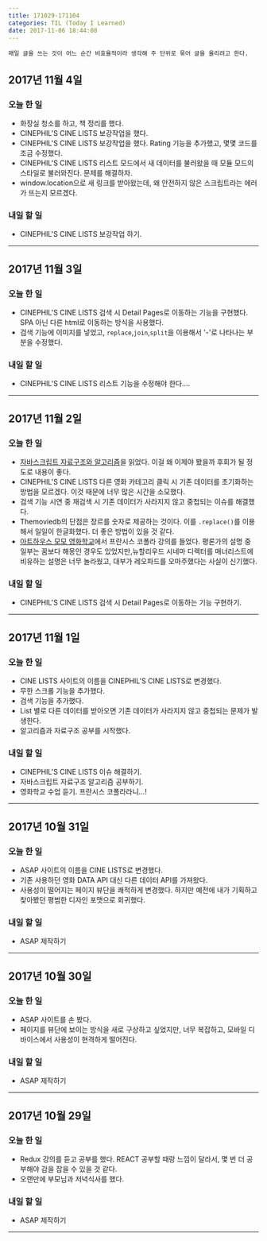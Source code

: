 ```yaml
---
title: 171029-171104
categories: TIL (Today I Learned)
date: 2017-11-06 18:44:08
---
```

```
매일 글을 쓰는 것이 어느 순간 비효율적이라 생각해 주 단위로 묶어 글을 올리려고 한다. 
```


## 2017년 11월 4일

### 오늘 한 일
  - 화장실 청소를 하고, 책 정리를 했다.
  - CINEPHIL'S CINE LISTS 보강작업을 했다.
  - CINEPHIL'S CINE LISTS 보강작업을 했다. Rating 기능을 추가했고, 몇몇 코드를 조금 수정했다.
  - CINEPHIL'S CINE LISTS 리스트 모드에서 새 데이터를 불러왔을 때 모듈 모드의 스타일로 불러와진다. 문제를 해결하자.
  - window.location으로 새 링크를 받아왔는데, 왜 안전하지 않은 스크립트라는 에러가 뜨는지 모르겠다.



### 내일 할 일
  - CINEPHIL'S CINE LISTS 보강작업 하기.

---

## 2017년 11월 3일

### 오늘 한 일
  - CINEPHIL'S CINE LISTS 검색 시 Detail Pages로 이동하는 기능을 구현했다. SPA 아닌 다른 html로 이동하는 방식을 사용했다.
  - 검색 기능에 이미지를 넣었고, `replace`,`join`,`split`을 이용해서 '-'로 나타나는 부분을 수정했다.



### 내일 할 일
  - CINEPHIL'S CINE LISTS 리스트 기능을 수정해야 한다....


---


## 2017년 11월 2일

### 오늘 한 일
  - [자바스크립트 자료구조와 알고리즘](http://www.hanbit.co.kr/store/books/look.php?p_code=B2390126256)을 읽었다. 이걸 왜 이제야 봤을까 후회가 될 정도로 내용이 좋다.
  - CINEPHIL'S CINE LISTS 다른 영화 카테고리 클릭 시 기존 데이터를 초기화하는 방법을 모르겠다. 이것 때문에 너무 많은 시간을 소모했다. 
  - 검색 기능 시연 중 재검색 시 기존 데이터가 사라지지 않고 중첩되는 이슈를 해결했다.
  - Themoviedb의 단점은 장르를 숫자로 제공하는 것이다. 이를 `.replace()`를 이용해서 일일이 한글화했다. 더 좋은 방법이 있을 것 같다.
  - [아트하우스 모모 영화학교](http://www.cineart.co.kr/pages/board.php?bo_table=film_school)에서 프란시스 코폴라 강의를 들었다. 평론가의 설명 중 일부는 꿈보다 해몽인 경우도 있었지만,뉴할리우드 시네마 디렉터를 매너리스트에 비유하는 설명은 너무 놀라웠고, 대부가 레오파드를 오마주했다는 사실이 신기했다.


### 내일 할 일
  - CINEPHIL'S CINE LISTS 검색 시 Detail Pages로 이동하는 기능 구현하기.


---


## 2017년 11월 1일

### 오늘 한 일
  - CINE LISTS 사이트의 이름을 CINEPHIL'S CINE LISTS로 변경했다.
  - 무한 스크롤 기능을 추가했다.
  - 검색 기능을 추가했다.
  - List 별로 다른 데이터를 받아오면 기존 데이터가 사라지지 않고 중첩되는 문제가 발생한다.
  - 알고리즘과 자료구조 공부를 시작했다.


### 내일 할 일
  - CINEPHIL'S CINE LISTS 이슈 해결하기.
  - 자바스크립트 자료구조 알고리즘 공부하기.
  - 영화학교 수업 듣기. 프란시스 코폴라라니...!


---


## 2017년 10월 31일

### 오늘 한 일
  - ASAP 사이트의 이름을 CINE LISTS로 변경했다.
  - 기존 사용하던 영화 DATA API 대신 다른 데이터 API를 가져왔다.   
  - 사용성이 떨어지는 페이지 뷰단을 쾌적하게 변경했다. 하지만 예전에 내가 기획하고 찾아봤던 평범한 디자인 포맷으로 회귀했다.


### 내일 할 일
  - ASAP 제작하기


---


## 2017년 10월 30일

### 오늘 한 일
  - ASAP 사이트를 손 봤다. 
  - 페이지를 뷰단에 보이는 방식을 새로 구상하고 싶었지만, 너무 복잡하고, 모바일 디바이스에서 사용성이 현격하게 떨어진다.


### 내일 할 일
  - ASAP 제작하기



---

## 2017년 10월 29일

### 오늘 한 일

  - Redux 강의를 듣고 공부를 했다. REACT 공부할 때랑 느낌이 달라서, 몇 번 더 공부해야 감을 잡을 수 있을 것 같다.
  - 오랜만에 부모님과 저녁식사를 했다.


### 내일 할 일
  - ASAP 제작하기

---